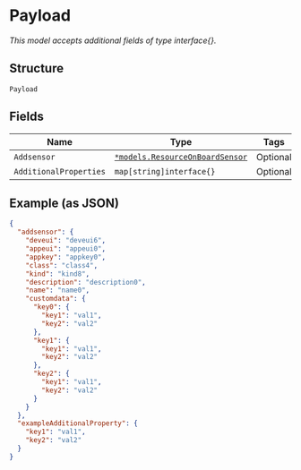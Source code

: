 
# Payload

*This model accepts additional fields of type interface{}.*

## Structure

`Payload`

## Fields

| Name | Type | Tags | Description |
|  --- | --- | --- | --- |
| `Addsensor` | [`*models.ResourceOnBoardSensor`](../../doc/models/resource-on-board-sensor.md) | Optional | - |
| `AdditionalProperties` | `map[string]interface{}` | Optional | - |

## Example (as JSON)

```json
{
  "addsensor": {
    "deveui": "deveui6",
    "appeui": "appeui0",
    "appkey": "appkey0",
    "class": "class4",
    "kind": "kind8",
    "description": "description0",
    "name": "name0",
    "customdata": {
      "key0": {
        "key1": "val1",
        "key2": "val2"
      },
      "key1": {
        "key1": "val1",
        "key2": "val2"
      },
      "key2": {
        "key1": "val1",
        "key2": "val2"
      }
    }
  },
  "exampleAdditionalProperty": {
    "key1": "val1",
    "key2": "val2"
  }
}
```

